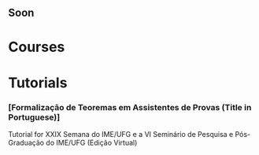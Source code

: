 ## Soon

# Courses

# Tutorials

### [Formalização de Teoremas em Assistentes de Provas (Title in Portuguese)]<Tutorials> 
   Tutorial for XXIX Semana do IME/UFG e a VI Seminário de Pesquisa e Pós-Graduação do IME/UFG (Edição Virtual)
